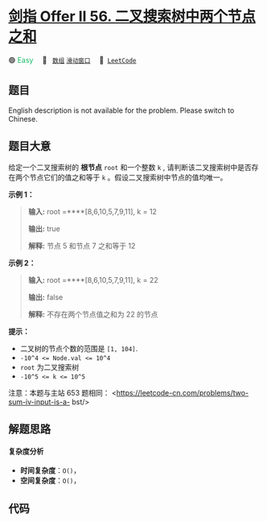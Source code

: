 # [剑指 Offer II 56. 二叉搜索树中两个节点之和](https://leetcode.cn/problems/opLdQZ)

🟢 <font color=#15bd66>Easy</font>&emsp; 🔖&ensp; [`数组`](/tag/array.md) [`滑动窗口`](/tag/sliding-window.md)&emsp; 🔗&ensp;[`LeetCode`](https://leetcode.cn/problems/opLdQZ)

## 题目

English description is not available for the problem. Please switch to
Chinese.


## 题目大意

给定一个二叉搜索树的 **根节点** `root` 和一个整数 `k` , 请判断该二叉搜索树中是否存在两个节点它们的值之和等于 `k`
。假设二叉搜索树中节点的值均唯一。



**示例 1：**

> 
> 
> 
> 
> 
> **输入:** root =****[8,6,10,5,7,9,11], k = 12
> 
> **输出:** true
> 
> **解释:** 节点 5 和节点 7 之和等于 12
> 
> 

**示例 2：**

> 
> 
> 
> 
> 
> **输入:** root =****[8,6,10,5,7,9,11], k = 22
> 
> **输出:** false
> 
> **解释:** 不存在两个节点值之和为 22 的节点
> 
> 



**提示：**

  * 二叉树的节点个数的范围是  `[1, 104]`.
  * `-10^4 <= Node.val <= 10^4`
  * `root` 为二叉搜索树
  * `-10^5 <= k <= 10^5`



注意：本题与主站 653 题相同： <https://leetcode-cn.com/problems/two-sum-iv-input-is-a-
bst/>


## 解题思路

#### 复杂度分析

- **时间复杂度**：`O()`，
- **空间复杂度**：`O()`，

## 代码

```javascript

```
